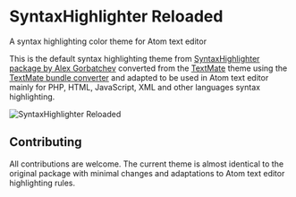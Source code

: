 # SyntaxHighlighter Reloaded

A syntax highlighting color theme for Atom text editor

This is the default syntax highlighting theme from [SyntaxHighlighter package by Alex Gorbatchev](https://github.com/syntaxhighlighter) converted from the [TextMate](https://github.com/unitmatrix/sublime-syntaxhighlighter)
theme using the [TextMate bundle converter](http://atom.io/docs/latest/converting-a-text-mate-theme) and adapted to be used in Atom text editor mainly for PHP, HTML, JavaScript, XML and other languages syntax highlighting.

![SyntaxHighlighter Reloaded](https://cloud.githubusercontent.com/assets/10462006/5946437/5e896082-a73e-11e4-9596-02a5f95f5598.png)

## Contributing

All contributions are welcome. The current theme is almost identical to the original package with minimal changes and adaptations to Atom text editor highlighting rules.

